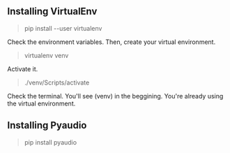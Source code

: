 ## Installing VirtualEnv

> pip install --user virtualenv

Check the environment variables. Then, create your virtual environment.

> virtualenv venv

Activate it.

> ./venv/Scripts/activate

Check the terminal. You'll see (venv) in the beggining. You're already using the virtual environment.

 ## Installing Pyaudio

> pip install pyaudio
